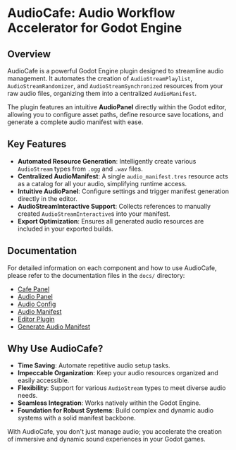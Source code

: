 # AudioCafe: Audio Workflow Accelerator for Godot Engine

## Overview

AudioCafe is a powerful Godot Engine plugin designed to streamline audio management. It automates the creation of `AudioStreamPlaylist`, `AudioStreamRandomizer`, and `AudioStreamSynchronized` resources from your raw audio files, organizing them into a centralized `AudioManifest`.

The plugin features an intuitive **AudioPanel** directly within the Godot editor, allowing you to configure asset paths, define resource save locations, and generate a complete audio manifest with ease.

## Key Features

*   **Automated Resource Generation**: Intelligently create various `AudioStream` types from `.ogg` and `.wav` files.
*   **Centralized AudioManifest**: A single `audio_manifest.tres` resource acts as a catalog for all your audio, simplifying runtime access.
*   **Intuitive AudioPanel**: Configure settings and trigger manifest generation directly in the editor.
*   **AudioStreamInteractive Support**: Collects references to manually created `AudioStreamInteractive`s into your manifest.
*   **Export Optimization**: Ensures all generated audio resources are included in your exported builds.

## Documentation

For detailed information on each component and how to use AudioCafe, please refer to the documentation files in the `docs/` directory:

*   [Cafe Panel](addons/audiocafe/docs/cafe_panel.md)
*   [Audio Panel](addons/audiocafe/docs/audio_panel.md)
*   [Audio Config](addons/audiocafe/docs/audio_config.md)
*   [Audio Manifest](addons/audiocafe/docs/audio_manifest.md)
*   [Editor Plugin](addons/audiocafe/docs/editor_plugin.md)
*   [Generate Audio Manifest](addons/audiocafe/docs/generate_audio_manifest.md)

## Why Use AudioCafe?

*   **Time Saving**: Automate repetitive audio setup tasks.
*   **Impeccable Organization**: Keep your audio resources organized and easily accessible.
*   **Flexibility**: Support for various `AudioStream` types to meet diverse audio needs.
*   **Seamless Integration**: Works natively within the Godot Engine.
*   **Foundation for Robust Systems**: Build complex and dynamic audio systems with a solid manifest backbone.

With AudioCafe, you don't just manage audio; you accelerate the creation of immersive and dynamic sound experiences in your Godot games.
